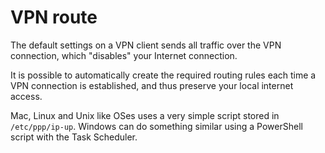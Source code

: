 # VPN route

The default settings on a VPN client sends all traffic over the VPN connection, which "disables" your Internet connection. 

It is possible to automatically create the required routing rules each time a VPN connection is established, and thus preserve your local internet access.

Mac, Linux and Unix like OSes uses a very simple script stored in `/etc/ppp/ip-up`.
Windows can do something similar using a PowerShell script with the Task Scheduler.